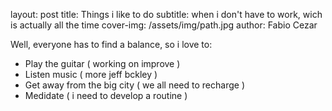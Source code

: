 layout: post
title: Things i like to do 
subtitle: when i don't have to work, wich is actually all the time
cover-img: /assets/img/path.jpg
author: Fabio Cezar



Well, everyone has to find a balance, so i love to:
- Play the guitar ( working on improve )
- Listen music ( more jeff bckley )
- Get away from the big city ( we all need to recharge )
- Medidate ( i need to develop a routine )
